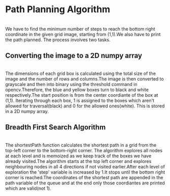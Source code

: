 <h1>Path Planning Algorithm</h1><br>
We have to find the minimum number of steps to reach the bottom right coordinate in the given grid image, starting from (1,1).We also have to print the path planned. The process involves two tasks.<br>
<h2>Converting the image to a 2D numpy array</h2><br>
The dimensions of each grid box is calculated using the total size of the image and the number of rows and columns.The image is then converted to grayscale and then into binary using the threshold command in opencv.Therefore, the blue and yellow boxes turn to black and white respectively.The start position is from the center coordiante of the box at (1,1). Iterating through each box, 1 is assigned to the boxes which aren't allowed for traversal(black) and 0 for the allowed ones(white). This is stored in a 2D numpy array.
<br>
<h2>Breadth First Search Algorithm</h2><br>
The shortestPath function calculates the shortest path in a grid from the top-left corner to the bottom-right corner.
The algorithm explores all nodes at each level and is memoized as we keep track of the boxes we have already visited.The algorithm starts at the top left corner and explores neighbouring nodes in all 4 directions if not visited earlier.After each level of exploration the 'step' variable is increased by 1.It stops until the bottom right corner is reached.The coordinates of the shortest path are appended in the path variable of the queue and at the end only those coordiantes are printed which are valid(not 1).
